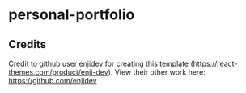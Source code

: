 # personal-portfolio

## Credits

Credit to github user enjidev for creating this template (https://react-themes.com/product/enji-dev). View their other work here: https://github.com/enjidev

